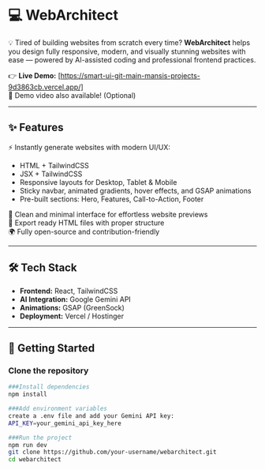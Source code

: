 # 💻 WebArchitect

💡 Tired of building websites from scratch every time? **WebArchitect** helps you design fully responsive, modern, and visually stunning websites with ease — powered by AI-assisted coding and professional frontend practices.

👉 **Live Demo:** [https://smart-ui-git-main-mansis-projects-9d3863cb.vercel.app/]  
🎥 Demo video also available! (Optional)

---

## ✨ Features

⚡ Instantly generate websites with modern UI/UX:  
- HTML + TailwindCSS  
- JSX + TailwindCSS  
- Responsive layouts for Desktop, Tablet & Mobile  
- Sticky navbar, animated gradients, hover effects, and GSAP animations  
- Pre-built sections: Hero, Features, Call-to-Action, Footer  

🎨 Clean and minimal interface for effortless website previews  
📂 Export ready HTML files with proper structure  
🌍 Fully open-source and contribution-friendly  

---

## 🛠️ Tech Stack

- **Frontend:** React, TailwindCSS  
- **AI Integration:** Google Gemini API  
- **Animations:** GSAP (GreenSock)  
- **Deployment:** Vercel / Hostinger  

---

## 🚀 Getting Started

### Clone the repository
```bash
###Install dependencies
npm install

###Add environment variables
create a .env file and add your Gemini API key:
API_KEY=your_gemini_api_key_here

###Run the project
npm run dev
git clone https://github.com/your-username/webarchitect.git
cd webarchitect
